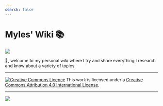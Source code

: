 ```yaml
---
search: false
---
```


# Myles' Wiki 📚

![](https://media.giphy.com/media/xT0BKpqAaJczduXXJ6/giphy.gif)

👋, welcome to my personal wiki where I try and share everything I research and know about a variety of topics.

* * *

[![](https://i.creativecommons.org/l/by/4.0/88x31.png "Creative Commons Licence")](https://wiki.mylesb.ca/license.html "Creative Commons Attribution 4.0 International License")
This work is licensed under a [Creative Commons Attribution 4.0 International License](http://creativecommons.org/licenses/by/4.0/).

* * *

![](https://media.giphy.com/media/3ofT5PqwDxWUXM9lXa/giphy.gif)
